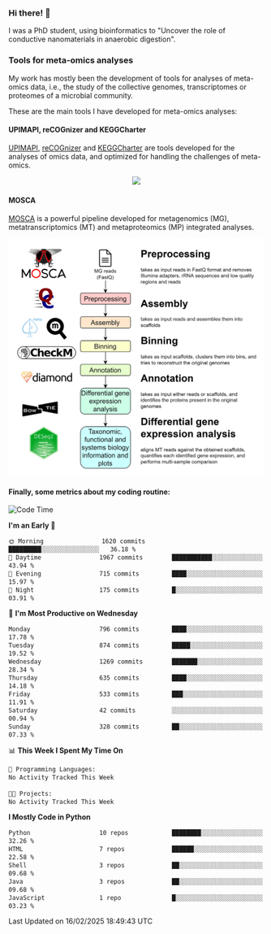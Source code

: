 ### Hi there! 👋

I was a PhD student, using bioinformatics to "Uncover the role of conductive nanomaterials in anaerobic digestion".

### Tools for meta-omics analyses

My work has mostly been the development of tools for analyses of meta-omics data, i.e., the study of the collective genomes, transcriptomes or proteomes of a microbial community.

These are the main tools I have developed for meta-omics analyses:

#### UPIMAPI, reCOGnizer and KEGGCharter

[UPIMAPI](https://github.com/iquasere/UPIMAPI), [reCOGnizer](https://github.com/iquasere/reCOGnizer) and [KEGGCharter](https://github.com/iquasere/KEGGCharter) are tools developed for the analyses of omics data, and optimized for handling the challenges of meta-omics.

<p align="center">
    <img src="assets/annotation_paper.png">
</p>

#### MOSCA

[MOSCA](https://github.com/iquasere/MOSCA) is a powerful pipeline developed for metagenomics (MG), metatranscriptomics (MT) and metaproteomics (MP) integrated analyses.

<p align="center">
    <img src="assets/mosca_workflow.png" align="center" width="700">
</p>


#### Finally, some metrics about my coding routine:

<!--START_SECTION:waka-->
![Code Time](http://img.shields.io/badge/Code%20Time-910%20hrs%2053%20mins-blue)

**I'm an Early 🐤** 

```text
🌞 Morning                1620 commits        █████████░░░░░░░░░░░░░░░░   36.18 % 
🌆 Daytime                1967 commits        ███████████░░░░░░░░░░░░░░   43.94 % 
🌃 Evening                715 commits         ████░░░░░░░░░░░░░░░░░░░░░   15.97 % 
🌙 Night                  175 commits         █░░░░░░░░░░░░░░░░░░░░░░░░   03.91 % 
```
📅 **I'm Most Productive on Wednesday** 

```text
Monday                   796 commits         ████░░░░░░░░░░░░░░░░░░░░░   17.78 % 
Tuesday                  874 commits         █████░░░░░░░░░░░░░░░░░░░░   19.52 % 
Wednesday                1269 commits        ███████░░░░░░░░░░░░░░░░░░   28.34 % 
Thursday                 635 commits         ████░░░░░░░░░░░░░░░░░░░░░   14.18 % 
Friday                   533 commits         ███░░░░░░░░░░░░░░░░░░░░░░   11.91 % 
Saturday                 42 commits          ░░░░░░░░░░░░░░░░░░░░░░░░░   00.94 % 
Sunday                   328 commits         ██░░░░░░░░░░░░░░░░░░░░░░░   07.33 % 
```


📊 **This Week I Spent My Time On** 

```text
💬 Programming Languages: 
No Activity Tracked This Week

🐱‍💻 Projects: 
No Activity Tracked This Week
```

**I Mostly Code in Python** 

```text
Python                   10 repos            ████████░░░░░░░░░░░░░░░░░   32.26 % 
HTML                     7 repos             ██████░░░░░░░░░░░░░░░░░░░   22.58 % 
Shell                    3 repos             ██░░░░░░░░░░░░░░░░░░░░░░░   09.68 % 
Java                     3 repos             ██░░░░░░░░░░░░░░░░░░░░░░░   09.68 % 
JavaScript               1 repo              █░░░░░░░░░░░░░░░░░░░░░░░░   03.23 % 
```




 Last Updated on 16/02/2025 18:49:43 UTC
<!--END_SECTION:waka-->
